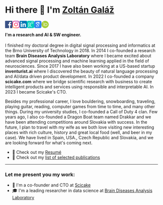# Hi there 👋 I'm [Zoltán Galáž][website]

[<img align="left" alt="Zoltan Galaz | Facebook" width="24px" src="https://raw.githubusercontent.com/zgalaz/zgalaz/a9751e1c64c3ed9de6d9afb5c80dd393c2e8365f/icons/contact/Facebook.svg" />][facebook]
[<img align="left" alt="Zoltan Galaz | Instagram" width="24px" src="https://raw.githubusercontent.com/zgalaz/zgalaz/a9751e1c64c3ed9de6d9afb5c80dd393c2e8365f/icons/contact/Instagram.svg" />][instagram]
[<img align="left" alt="Zoltan Galaz | LinkedIn" width="24px" src="https://raw.githubusercontent.com/zgalaz/zgalaz/a9751e1c64c3ed9de6d9afb5c80dd393c2e8365f/icons/contact/Linkedin.svg" />][linkedin]
[<img align="left" alt="Zoltan Galaz | ResearchGate" width="24px" src="https://raw.githubusercontent.com/zgalaz/zgalaz/a9751e1c64c3ed9de6d9afb5c80dd393c2e8365f/icons/contact/ResearchGate.svg" />][researchgate]
[<img align="left" alt="Zoltan Galaz | GoogleScholar" width="24px" src="https://raw.githubusercontent.com/zgalaz/zgalaz/a9751e1c64c3ed9de6d9afb5c80dd393c2e8365f/icons/contact/GoogleScholar.svg" />][google_scholar]
[<img align="left" alt="Zoltan Galaz | ORCID" width="24px" src="https://raw.githubusercontent.com/zgalaz/zgalaz/a9751e1c64c3ed9de6d9afb5c80dd393c2e8365f/icons/contact/Orcid.svg" />][orcid]

<br />

#### I'm a research and AI & SW engineer.

I finished my doctoral degree in digital signal processing and informatics at the Brno University of Technology in 2018. In 2014 I co-founded a research team <b>Brain Diseases Analysis Laboratory</b> where I became excited about advanced signal processing and machine learning applied in the field of neurosciences. Since 2017 I have also been working at a US-based startup <b>inventurist.ai</b> where I discovered the beauty of natural language processing and AI/data driven product development. In 2022 I co-founded a company <b>scicake.com</b> where we bridge scientific research with business to create intelligent products and services using responsible and interpretable AI. In 2023 I became Scicake's CTO.

Besides my professional career, I love bouldering, snowboarding, traveling, playing guitar, reading, computer games from time to time, and many other things. During my university studies, I co-founded a Call of Duty 4 clan. Few years ago, I also co-founded a Dragon Boat team named Drakkar and we have been attending competitions around Slovakia with success. In the future, I plan to travel with my wife as we both love visiting new interesting places with rich culture, history and great local food (well, and beer in my case). We have lived in Spain, USA., Czech Republic and Slovakia, and we are looking forward for what's coming next.

- 📘 Check out my [Resumé][cv]
- 📕 Check out my [list of selected publications][selected_publications]

---

### Let me present you my work:
- 🌱 I'm a co-founder and CTO at [Scicake][scicake_website]
- 🎓 I'm a leading researcher in data science at [Brain Diseases Analysis Laboratory][bdalab_website]

[website]: https://www.zoltan.galaz.eu
[facebook]: https://www.facebook.com/galaz.zoltan
[instagram]: https://www.instagram.com/zoltangalaz
[linkedin]: https://www.linkedin.com/in/zoltan-galaz
[google_scholar]: https://scholar.google.sk/citations?user=d0_ryhwAAAAJ&hl=cs
[researchgate]: https://www.researchgate.net/profile/Zoltan_Galaz
[orcid]: https://orcid.org/0000-0002-8978-351X

[cv]: https://www.zoltan.galaz.eu/media/zoltan_galaz_cv_en.pdf
[selected_publications]: https://www.zoltan.galaz.eu/media/zoltan_galaz_publications_en.pdf

[bdalab_website]: https://bdalab.utko.feec.vutbr.cz
[acai_website]: https://acai.ai
[scicake_website]: https://www.scicake.com
